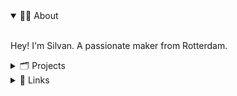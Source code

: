 <details open>
<summary>🙋‍♂️ About</summary>

<br>

Hey! I'm Silvan. A passionate maker from Rotterdam.

</details>

<details>
<summary>🗂️ Projects</summary>

<br>

[sil.so](https://sil.so) • Personal website  

[flowtu.be](https://flowtu.be) • Webflow-to-GitHub Sync  

[warp.domains](https://warp.domains) • AI domain name generator  

[curatyy.ai](https://curatyy.ai) • AI art curation  

</details>

<details>
<summary>🔗 Links</summary>

<br>

[Support My Work](https://ko-fi.com/M4M11AXHXH)  

[hello@sil.so](mailto:hello@sil.so?subject=Contact%20%7C%20sil.so)  

</details>
